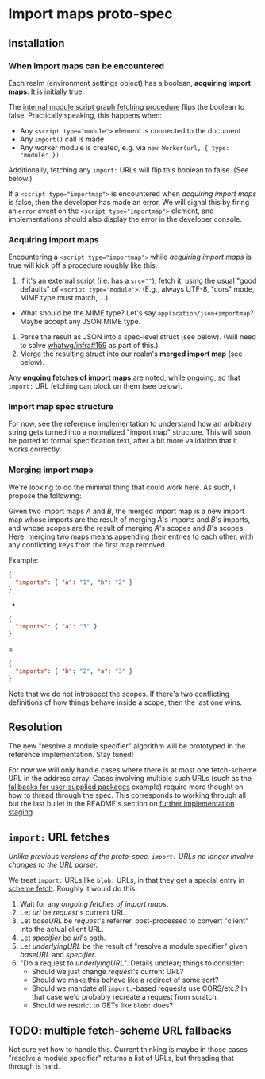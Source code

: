 # Import maps proto-spec

## Installation

### When import maps can be encountered

Each realm (environment settings object) has a boolean, **acquiring import maps**. It is initially true.

The [internal module script graph fetching procedure](https://html.spec.whatwg.org/multipage/webappapis.html#internal-module-script-graph-fetching-procedure) flips the boolean to false. Practically speaking, this happens when:

- Any `<script type="module">` element is connected to the document
- Any `import()` call is made
- Any worker module is created, e.g. via `new Worker(url, { type: "module" })`

Additionally, fetching any `import:` URLs will flip this boolean to false. (See below.)

If a `<script type="importmap">` is encountered when _acquiring import maps_ is false, then the developer has made an error. We will signal this by firing an `error` event on the `<script type="importmap">` element, and implementations should also display the error in the developer console.

### Acquiring import maps

Encountering a `<script type="importmap">` while _acquiring import maps_ is true will kick off a procedure roughly like this:

1. If it's an external script (i.e. has a `src=""`), fetch it, using the usual "good defaults" of `<script type="module">`. (E.g., always UTF-8, "cors" mode, MIME type must match, ...)
  - What should be the MIME type? Let's say `application/json+importmap`? Maybe accept any JSON MIME type.
1. Parse the result as JSON into a spec-level struct (see below). (Will need to solve [whatwg/infra#159](https://github.com/whatwg/infra/issues/159) as part of this.)
1. Merge the resulting struct into our realm's **merged import map** (see below).

Any **ongoing fetches of import maps** are noted, while ongoing, so that `import:` URL fetching can block on them (see below).

### Import map spec structure

For now, see the [reference implementation](https://github.com/domenic/import-maps/tree/master/reference-implementation) to understand how an arbitrary string gets turned into a normalized "import map" structure. This will soon be ported to formal specification text, after a bit more validation that it works correctly.

### Merging import maps

We're looking to do the minimal thing that could work here. As such, I propose the following:

Given two import maps _A_ and _B_, the merged import map is a new import map whose imports are the result of merging _A_'s imports and _B_'s imports, and whose scopes are the result of merging _A_'s scopes and _B_'s scopes. Here, merging two maps means appending their entries to each other, with any conflicting keys from the first map removed.

Example:

```json
{
  "imports": { "a": "1", "b": "2" }
}
```

+

```json
{
  "imports": { "a": "3" }
}
```

=

```json
{
  "imports": { "b": "2", "a": "3" }
}
```

Note that we do not introspect the scopes. If there's two conflicting definitions of how things behave inside a scope, then the last one wins.

## Resolution

The new "resolve a module specifier" algorithm will be prototyped in the reference implementation. Stay tuned!

For now we will only handle cases where there is at most one fetch-scheme URL in the address array. Cases involving multiple such URLs (such as the [fallbacks for user-supplied packages](./README.md#for-user-supplied-packages) example) require more thought on how to thread through the spec. This corresponds to working through all but the last bullet in the README's section on [further implementation staging](./README.md#further-implementation-staging)

## `import:` URL fetches

_Unlike previous versions of the proto-spec, `import:` URLs no longer involve changes to the URL parser._

We treat `import:` URLs like `blob:` URLs, in that they get a special entry in [scheme fetch](https://fetch.spec.whatwg.org/#scheme-fetch). Roughly it would do this:

1. Wait for any _ongoing fetches of import maps_.
1. Let _url_ be _request_'s current URL.
1. Let _baseURL_ be _request_'s referrer, post-processed to convert "client" into the actual client URL.
1. Let _specifier_ be _url_'s path.
1. Let _underlyingURL_ be the result of "resolve a module specifier" given _baseURL_ and _specifier_.
1. "Do a request to _underlyingURL_". Details unclear; things to consider:
    - Should we just change _request_'s current URL?
    - Should we make this behave like a redirect of some sort?
    - Should we mandate all `import:`-based requests use CORS/etc.? In that case we'd probably recreate a request from scratch.
    - Should we restrict to GETs like `blob:` does?

## TODO: multiple fetch-scheme URL fallbacks

Not sure yet how to handle this. Current thinking is maybe in those cases "resolve a module specifier" returns a list of URLs, but threading that through is hard.
